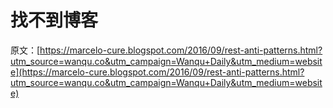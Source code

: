 # 找不到博客

原文：[https://marcelo-cure.blogspot.com/2016/09/rest-anti-patterns.html?utm_source=wanqu.co&utm_campaign=Wanqu+Daily&utm_medium=website](https://marcelo-cure.blogspot.com/2016/09/rest-anti-patterns.html?utm_source=wanqu.co&utm_campaign=Wanqu+Daily&utm_medium=website)